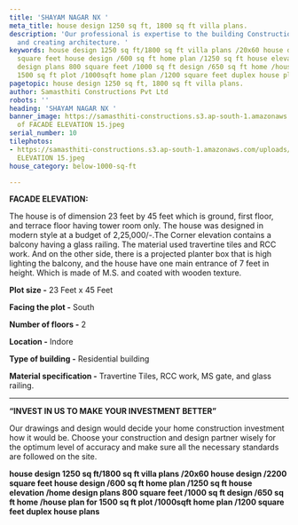 ```yaml
---
title: 'SHAYAM NAGAR NX '
meta_title: house design 1250 sq ft, 1800 sq ft villa plans.
description: 'Our professional is expertise to the building Construction, design,
  and creating architecture. '
keywords: house design 1250 sq ft/1800 sq ft villa plans /20x60 house design /2200
  square feet house design /600 sq ft home plan /1250 sq ft house elevation /home
  design plans 800 square feet /1000 sq ft design /650 sq ft home /house plan for
  1500 sq ft plot /1000sqft home plan /1200 square feet duplex house plans
pagetopic: house design 1250 sq ft, 1800 sq ft villa plans.
author: Samasthiti Constructions Pvt Ltd
robots: ''
heading: 'SHAYAM NAGAR NX '
banner_image: https://samasthiti-constructions.s3.ap-south-1.amazonaws.com/uploads/Copy
  of FACADE ELEVATION 15.jpeg
serial_number: 10
tilephotos:
- https://samasthiti-constructions.s3.ap-south-1.amazonaws.com/uploads/Copy of FACADE
  ELEVATION 15.jpeg
house_category: below-1000-sq-ft

---
```

**FACADE ELEVATION:**

The house is of dimension 23 feet by 45 feet which is ground, first floor, and terrace floor having tower room only. The house was designed in modern style at a budget of 2,25,000/-.The Corner elevation contains a balcony having a glass railing. The material used travertine tiles and RCC work. And on the other side, there is a projected planter box that is high lighting the balcony, and the house have one main entrance of 7 feet in height. Which is made of M.S. and coated with wooden texture.

**Plot size -** 23 Feet x 45 Feet

**Facing the plot -** South

**Number of floors -** 2

**Location -** Indore

**Type of building -** Residential building

**Material specification -** Travertine Tiles, RCC work, MS gate, and glass railing.

***

**“INVEST IN US TO MAKE YOUR INVESTMENT BETTER”**

Our drawings and design would decide your home construction investment how it would be. Choose your construction and design partner wisely for the optimum level of accuracy and make sure all the necessary standards are followed on the site.

**house design 1250 sq ft/1800 sq ft villa plans /20x60 house design /2200 square feet house design /600 sq ft home plan /1250 sq ft house elevation /home design plans 800 square feet /1000 sq ft design /650 sq ft home /house plan for 1500 sq ft plot /1000sqft home plan /1200 square feet duplex house plans**